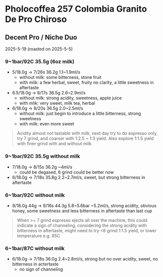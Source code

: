 # Pholocoffea 257 Colombia Granito De Pro Chiroso

## Decent Pro / Niche Duo

2025-5-19 (roasted on 2025-5-5)

### 9~1bar/92C 35.5g (6oz milk)

- 5/18.0g -> 7/26s 36.2g 1.1\~1.9ml/s
  - without milk: some bitterness, stone fruit
  - with mlik: a few herbal, sweet, fruity no clarity, a little sweetness in aftertaste
- 6.5/18.0g -> 8/17s 36.5g 2.6\~2.9ml/s
  - without milk: strong acidity, sweetness, apple juice
  - with mlik: very sweet, milk tea, herbal
- 6/18.0g -> 8/20s 36.5g 2.0\~2.5ml/s
  - without milk: just begin to introduce a little bitterness, strong sweetness
  - with milk: even more sweet

> Acidity almost not tastable with milk,
next day try to do espresso only,
try 7 grind, and coarser with 1:2.5 ~ 1:3 yield.
Also explore 1:1.5 yield with finer grind with and without milk.

### 9~1bar/92C 35.5g without milk

- 7/18.0g -> 8/15s 36.2g \~4ml/s
  - could be degased, 6 grind could be better now
- 6/18.0g -> 7/18s 35.8g 2.2\~2.7ml/s, sweet, but strong bitterness in aftertaste

### 6~1bar/92C without milk

- 8/18.0g 44g -> 9/16s 44.3g 5.8\~5.6bar \~5.2ml/s, strong acidity, obvious honey, some sweetness and less bitterness in aftertaste than last cup

> When >= 7 grind espresso ejects all over the machine,
this could indicate a sign of channeling,
considering the strong acidity with bitterness in aftertaste,
might need to try <6 grind 1:1.5 yield, or lower temperature e.g. 85C

### 6~1bar/87C without milk

- 6/18.0g -> 7/18s 36.0g 2.4\~2.8ml/s, strong but no over acidity, sweet, no bitterness in actertaste
  - no sign of channeling
